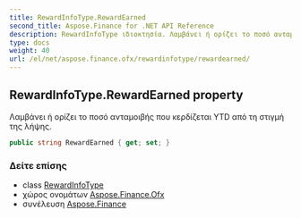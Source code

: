 ```yaml
---
title: RewardInfoType.RewardEarned
second_title: Aspose.Finance for .NET API Reference
description: RewardInfoType ιδιοκτησία. Λαμβάνει ή ορίζει το ποσό ανταμοιβής που κερδίζεται YTD από τη στιγμή της λήψης.
type: docs
weight: 40
url: /el/net/aspose.finance.ofx/rewardinfotype/rewardearned/
---
```

## RewardInfoType.RewardEarned property

Λαμβάνει ή ορίζει το ποσό ανταμοιβής που κερδίζεται YTD από τη στιγμή της λήψης.

```csharp
public string RewardEarned { get; set; }
```

### Δείτε επίσης

* class [RewardInfoType](../)
* χώρος ονομάτων [Aspose.Finance.Ofx](../../rewardinfotype/)
* συνέλευση [Aspose.Finance](../../../)


